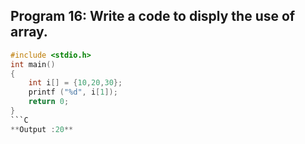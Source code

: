 ## Program 16: Write a code to disply the use of  array. 
```C
#include <stdio.h>
int main()
{
    int i[] = {10,20,30};
    printf ("%d", i[1]);
    return 0;
}
```C
**Output :20**

